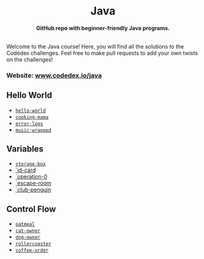 <div align="center">
  <br>
  <h1>Java</h1>
  <strong>GitHub repo with beginner-friendly Java programs.</strong>
</div>
<br>

Welcome to the Java course! Here, you will find all the solutions to the Codédex challenges. Feel free to make pull requests to add your own twists on the challenges!

### Website: www.codedex.io/java

## Hello World

- [`hello-world`](https://github.com/codedex-io/java-101/blob/main/1-hello-world/02-hello-world.java)
- [`cooking-mama`](https://github.com/codedex-io/java-101/blob/main/1-hello-world/03-cooking-mama.java)
- [`error-logs`](https://github.com/codedex-io/java-101/blob/main/1-hello-world/04-error-logs.java)
- [`music-wrapped`](https://github.com/codedex-io/java-101/blob/main/1-hello-world/05-music-wrapped.java)

## Variables

- [`storage-box`](https://github.com/codedex-io/java-101/blob/main/2-variables/06-storage-box.java)
- [`id-card](https://github.com/codedex-io/java-101/blob/main/2-variables/07-id-card.java)
- [`operation-0](https://github.com/codedex-io/java-101/blob/main/2-variables/08-operation-0.java)
- [`escape-room](https://github.com/codedex-io/java-101/blob/main/2-variables/09-escape-room.java)
- [`club-penguin](https://github.com/codedex-io/java-101/blob/main/2-variables/10-club-penguin.java)

## Control Flow
- [`oatmeal`](https://github.com/codedex-io/java-101/blob/main/3-control-flow/11-oatmeal.java)
- [`cat-owner`](https://github.com/codedex-io/java-101/blob/main/3-control-flow/12-cat-owner.java)
- [`dog-owner`](https://github.com/codedex-io/java-101/blob/main/3-control-flow/13-dog-owner.java)
- [`rollercoaster`](https://github.com/codedex-io/java-101/blob/main/3-control-flow/14-rollercoaster.java)
- [`coffee-order`](https://github.com/codedex-io/java-101/blob/main/3-control-flow/15-coffee-order.java)

